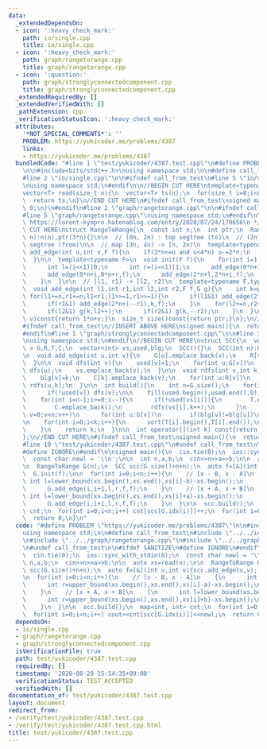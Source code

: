 ```yaml
---
data:
  _extendedDependsOn:
  - icon: ':heavy_check_mark:'
    path: io/single.cpp
    title: io/single.cpp
  - icon: ':heavy_check_mark:'
    path: graph/rangetorange.cpp
    title: graph/rangetorange.cpp
  - icon: ':question:'
    path: graph/stronglyconnectedcomponent.cpp
    title: graph/stronglyconnectedcomponent.cpp
  _extendedRequiredBy: []
  _extendedVerifiedWith: []
  _pathExtension: cpp
  _verificationStatusIcon: ':heavy_check_mark:'
  attributes:
    '*NOT_SPECIAL_COMMENTS*': ''
    PROBLEM: https://yukicoder.me/problems/4387
    links:
    - https://yukicoder.me/problems/4387
  bundledCode: "#line 1 \"test/yukicoder/4387.test.cpp\"\n#define PROBLEM \"https://yukicoder.me/problems/4387\"\
    \n\n#include<bits/stdc++.h>\nusing namespace std;\n\n#define call_from_test\n\
    #line 2 \"io/single.cpp\"\n\n#ifndef call_from_test\n#line 5 \"io/single.cpp\"\
    \nusing namespace std;\n#endif\n\n//BEGIN CUT HERE\ntemplate<typename T=int>\n\
    vector<T> read(size_t n){\n  vector<T> ts(n);\n  for(size_t i=0;i<n;i++) cin>>ts[i];\n\
    \  return ts;\n}\n//END CUT HERE\n#ifndef call_from_test\nsigned main(){\n  return\
    \ 0;\n}\n#endif\n#line 2 \"graph/rangetorange.cpp\"\n\n#ifndef call_from_test\n\
    #line 5 \"graph/rangetorange.cpp\"\nusing namespace std;\n#endif\n\n/*\n * @see\
    \ https://lorent-kyopro.hatenablog.com/entry/2020/07/24/170656\n */\n\n//BEGIN\
    \ CUT HERE\nstruct RangeToRange{\n  const int n;\n  int ptr;\n  RangeToRange(int\
    \ n):n(n),ptr(3*n){}\n\n  // (0n, 2n) : top segtree (to)\n  // (2n, 4n) : bottom\
    \ segtree (from)\n\n  // map [3n, 4n) -> [n, 2n)\n  template<typename F>\n  void\
    \ add_edge(int u,int v,F f){\n    if(3*n<=u and u<4*n) u-=2*n;\n    f(u,v);\n\
    \  }\n\n  template<typename F>\n  void init(F f){\n    for(int i=1;i<n;i++){\n\
    \      int l=(i<<1)|0;\n      int r=(i<<1)|1;\n      add_edge(0*n+i,0*n+l,f);\n\
    \      add_edge(0*n+i,0*n+r,f);\n      add_edge(2*n+l,2*n+i,f);\n      add_edge(2*n+r,2*n+i,f);\n\
    \    }\n  }\n\n  // [l1, r1) -> [l2, r2)\n  template<typename F,typename G>\n\
    \  void add_edge(int l1,int r1,int l2,int r2,F f,G g){\n    int k=ptr++;\n   \
    \ for(l1+=n,r1+=n;l1<r1;l1>>=1,r1>>=1){\n      if(l1&1) add_edge(2*n+(l1++),k,f);\n\
    \      if(r1&1) add_edge(2*n+(--r1),k,f);\n    }\n    for(l2+=n,r2+=n;l2<r2;l2>>=1,r2>>=1){\n\
    \      if(l2&1) g(k,l2++);\n      if(r2&1) g(k,--r2);\n    }\n  }\n  int idx(int\
    \ v)const{return 1*n+v;}\n  size_t size()const{return ptr;}\n};\n//END CUT HERE\n\
    #ifndef call_from_test\n//INSERT ABOVE HERE\nsigned main(){\n  return 0;\n}\n\
    #endif\n#line 1 \"graph/stronglyconnectedcomponent.cpp\"\n\n#line 3 \"graph/stronglyconnectedcomponent.cpp\"\
    \nusing namespace std;\n#endif\n//BEGIN CUT HERE\nstruct SCC{\n  vector< vector<int>\
    \ > G,R,T,C;\n  vector<int> vs,used,blg;\n  SCC(){}\n  SCC(int n):G(n),R(n),used(n),blg(n){}\n\
    \n  void add_edge(int u,int v){\n    G[u].emplace_back(v);\n    R[v].emplace_back(u);\n\
    \  }\n\n  void dfs(int v){\n    used[v]=1;\n    for(int u:G[v])\n      if(!used[u])\
    \ dfs(u);\n    vs.emplace_back(v);\n  }\n\n  void rdfs(int v,int k){\n    used[v]=1;\n\
    \    blg[v]=k;\n    C[k].emplace_back(v);\n    for(int u:R[v])\n      if(!used[u])\
    \ rdfs(u,k);\n  }\n\n  int build(){\n    int n=G.size();\n    for(int v=0;v<n;v++)\n\
    \      if(!used[v]) dfs(v);\n\n    fill(used.begin(),used.end(),0);\n    int k=0;\n\
    \    for(int i=n-1;i>=0;i--){\n      if(!used[vs[i]]){\n        T.emplace_back();\n\
    \        C.emplace_back();\n        rdfs(vs[i],k++);\n      }\n    }\n\n    for(int\
    \ v=0;v<n;v++)\n      for(int u:G[v])\n        if(blg[v]!=blg[u])\n          T[blg[v]].push_back(blg[u]);\n\
    \n    for(int i=0;i<k;i++){\n      sort(T[i].begin(),T[i].end());\n      T[i].erase(unique(T[i].begin(),T[i].end()),T[i].end());\n\
    \    }\n    return k;\n  }\n\n  int operator[](int k) const{return blg[k];}\n\
    };\n//END CUT HERE\n#ifndef call_from_test\nsigned main(){\n  return 0;\n}\n#endif\n\
    #line 10 \"test/yukicoder/4387.test.cpp\"\n#undef call_from_test\n\n#ifdef SANITIZE\n\
    #define IGNORE\n#endif\n\nsigned main(){\n  cin.tie(0);\n  ios::sync_with_stdio(0);\n\
    \  const char newl = '\\n';\n\n  int n,a,b;\n  cin>>n>>a>>b;\n\n  auto xs=read(n);\n\
    \n  RangeToRange G(n);\n  SCC scc(G.size()+n+n);\n  auto f=[&](int u,int v){scc.add_edge(u,v);};\n\
    \  G.init(f);\n\n  for(int i=0;i<n;i++){\n    // [x - B, x - A]\n    {\n     \
    \ int l=lower_bound(xs.begin(),xs.end(),xs[i]-b)-xs.begin();\n      int r=upper_bound(xs.begin(),xs.end(),xs[i]-a)-xs.begin();\n\
    \      G.add_edge(i,i+1,l,r,f,f);\n    }\n    // [x + A, x + B]\n    {\n     \
    \ int l=lower_bound(xs.begin(),xs.end(),xs[i]+a)-xs.begin();\n      int r=upper_bound(xs.begin(),xs.end(),xs[i]+b)-xs.begin();\n\
    \      G.add_edge(i,i+1,l,r,f,f);\n    }\n  }\n\n  scc.build();\n  map<int, int>\
    \ cnt;\n  for(int i=0;i<n;i++) cnt[scc[G.idx(i)]]++;\n  for(int i=0;i<n;i++) cout<<cnt[scc[G.idx(i)]]<<newl;\n\
    \  return 0;\n}\n"
  code: "#define PROBLEM \"https://yukicoder.me/problems/4387\"\n\n#include<bits/stdc++.h>\n\
    using namespace std;\n\n#define call_from_test\n#include \"../../io/single.cpp\"\
    \n#include \"../../graph/rangetorange.cpp\"\n#include \"../../graph/stronglyconnectedcomponent.cpp\"\
    \n#undef call_from_test\n\n#ifdef SANITIZE\n#define IGNORE\n#endif\n\nsigned main(){\n\
    \  cin.tie(0);\n  ios::sync_with_stdio(0);\n  const char newl = '\\n';\n\n  int\
    \ n,a,b;\n  cin>>n>>a>>b;\n\n  auto xs=read(n);\n\n  RangeToRange G(n);\n  SCC\
    \ scc(G.size()+n+n);\n  auto f=[&](int u,int v){scc.add_edge(u,v);};\n  G.init(f);\n\
    \n  for(int i=0;i<n;i++){\n    // [x - B, x - A]\n    {\n      int l=lower_bound(xs.begin(),xs.end(),xs[i]-b)-xs.begin();\n\
    \      int r=upper_bound(xs.begin(),xs.end(),xs[i]-a)-xs.begin();\n      G.add_edge(i,i+1,l,r,f,f);\n\
    \    }\n    // [x + A, x + B]\n    {\n      int l=lower_bound(xs.begin(),xs.end(),xs[i]+a)-xs.begin();\n\
    \      int r=upper_bound(xs.begin(),xs.end(),xs[i]+b)-xs.begin();\n      G.add_edge(i,i+1,l,r,f,f);\n\
    \    }\n  }\n\n  scc.build();\n  map<int, int> cnt;\n  for(int i=0;i<n;i++) cnt[scc[G.idx(i)]]++;\n\
    \  for(int i=0;i<n;i++) cout<<cnt[scc[G.idx(i)]]<<newl;\n  return 0;\n}\n"
  dependsOn:
  - io/single.cpp
  - graph/rangetorange.cpp
  - graph/stronglyconnectedcomponent.cpp
  isVerificationFile: true
  path: test/yukicoder/4387.test.cpp
  requiredBy: []
  timestamp: '2020-08-20 15:14:35+09:00'
  verificationStatus: TEST_ACCEPTED
  verifiedWith: []
documentation_of: test/yukicoder/4387.test.cpp
layout: document
redirect_from:
- /verify/test/yukicoder/4387.test.cpp
- /verify/test/yukicoder/4387.test.cpp.html
title: test/yukicoder/4387.test.cpp
---
```

